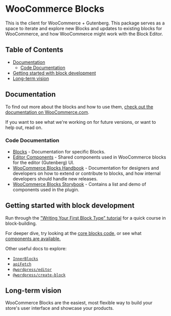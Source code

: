 # WooCommerce Blocks <!-- omit in toc -->

This is the client for WooCommerce + Gutenberg. This package serves as a space to iterate and explore new Blocks and updates to existing blocks for WooCommerce, and how WooCommerce might work with the Block Editor.

## Table of Contents <!-- omit in toc -->

-   [Documentation](#documentation)
    -   [Code Documentation](#code-documentation)
-   [Getting started with block development](#getting-started-with-block-development)
-   [Long-term vision](#long-term-vision)

## Documentation

To find out more about the blocks and how to use them, [check out the documentation on WooCommerce.com](https://woo.com/document/woocommerce-blocks/).

If you want to see what we're working on for future versions, or want to help out, read on.

### Code Documentation

-   [Blocks](./assets/js/blocks) - Documentation for specific Blocks.
-   [Editor Components](assets/js/editor-components) - Shared components used in WooCommerce blocks for the editor (Gutenberg) UI.
-   [WooCommerce Blocks Handbook](./docs) - Documentation for designers and developers on how to extend or contribute to blocks, and how internal developers should handle new releases.
-   [WooCommerce Blocks Storybook](https://woocommerce.github.io/woocommerce-blocks/) - Contains a list and demo of components used in the plugin.

## Getting started with block development

Run through the ["Writing Your First Block Type" tutorial](https://developer.wordpress.org/block-editor/how-to-guides/block-tutorial/writing-your-first-block-type/) for a quick course in block-building.

For deeper dive, try looking at the [core blocks code,](https://github.com/WordPress/gutenberg/tree/trunk/packages/block-library/src) or see what [components are available.](https://github.com/WordPress/gutenberg/tree/trunk/packages/components/src)

Other useful docs to explore:

-   [`InnerBlocks`](https://github.com/WordPress/gutenberg/blob/trunk/packages/block-editor/src/components/inner-blocks/README.md)
-   [`apiFetch`](https://developer.wordpress.org/block-editor/reference-guides/packages/packages-api-fetch/)
-   [`@wordpress/editor`](https://github.com/WordPress/gutenberg/blob/trunk/packages/editor/README.md)
-   [`@wordpress/create-block`](https://developer.wordpress.org/block-editor/reference-guides/packages/packages-create-block/)

## Long-term vision

WooCommerce Blocks are the easiest, most flexible way to build your store's user interface and showcase your products.
